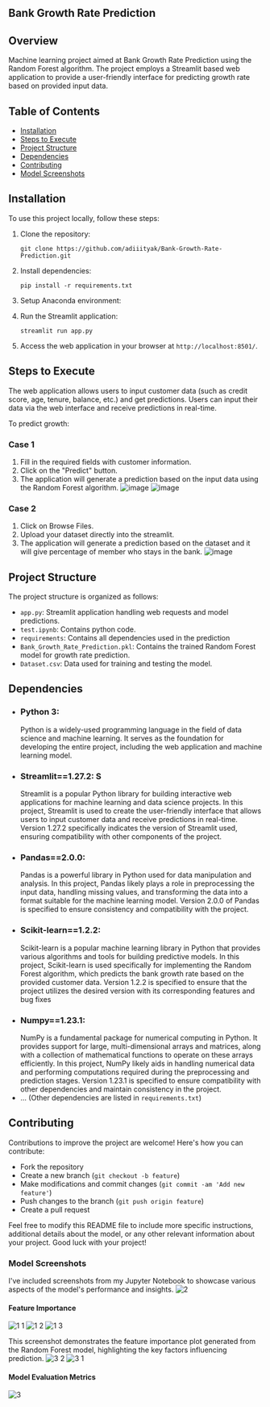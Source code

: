 ## Bank Growth Rate Prediction
## Overview
Machine learning project aimed at Bank Growth Rate Prediction using the Random Forest algorithm. The project employs a Streamlit based web application to provide a user-friendly interface for predicting growth rate based on provided input data.

## Table of Contents
- [Installation](#installation)
- [Steps to Execute](#steps-to-execute)
- [Project Structure](#project-structure)
- [Dependencies](#dependencies)
- [Contributing](#contributing)
- [Model Screenshots](#model-screenshots)

## Installation
To use this project locally, follow these steps:
1. Clone the repository:
   ```
   git clone https://github.com/adiiityak/Bank-Growth-Rate-Prediction.git
   ```
2. Install dependencies:
   ```
   pip install -r requirements.txt
   ```
3. Setup Anaconda environment:

4. Run the Streamlit application:
   ```
   streamlit run app.py
   ```
5. Access the web application in your browser at `http://localhost:8501/`.

## Steps to Execute
The web application allows users to input customer data (such as credit score, age, tenure, balance, etc.) and get predictions. Users can input their data via the web interface and receive predictions in real-time.

To predict growth:
### Case 1
1. Fill in the required fields with customer information.
2. Click on the "Predict" button.
3. The application will generate a prediction based on the input data using the Random Forest algorithm.
![image](https://github.com/adiiityak/Bank-Growth-Rate-Prediction/assets/83272901/b83c93fd-d2c3-49bf-a178-907ead06d0f8)
![image](https://github.com/adiiityak/Bank-Growth-Rate-Prediction/assets/83272901/24d94d52-b83f-4153-92e0-364c31126e69)

### Case 2
1. Click on Browse Files.
2. Upload your dataset directly into the streamlit.
3. The application will generate a prediction based on the dataset and it will give percentage of member who stays in the bank.
![image](https://github.com/adiiityak/Bank-Growth-Rate-Prediction/assets/83272901/48e69f26-29b9-44d5-8ed3-473cf2afa6a1)



## Project Structure
The project structure is organized as follows:
- `app.py`: Streamlit application handling web requests and model predictions.
- `test.ipynb`: Contains python code.
- `requirements`: Contains all dependencies used in the prediction
- `Bank_Growth_Rate_Prediction.pkl`: Contains the trained Random Forest model for growth rate prediction.
- `Dataset.csv`: Data used for training and testing the model.

## Dependencies
- ### Python 3:
  Python is a widely-used programming language in the field of data science and machine learning. It serves as the foundation for developing the entire project, including the web application and machine learning model.
- ### Streamlit==1.27.2: S
  Streamlit is a popular Python library for building interactive web applications for machine learning and data science projects. In this project, Streamlit is used to create the user-friendly interface that allows users to input customer data and receive predictions in real-time. Version 1.27.2 specifically indicates the version of Streamlit used, ensuring compatibility with other components of the project.
- ### Pandas==2.0.0:
  Pandas is a powerful library in Python used for data manipulation and analysis. In this project, Pandas likely plays a role in preprocessing the input data, handling missing values, and transforming the data into a format suitable for the machine learning model. Version 2.0.0 of Pandas is specified to ensure consistency and compatibility with the project.
- ### Scikit-learn==1.2.2:
  Scikit-learn is a popular machine learning library in Python that provides various algorithms and tools for building predictive models. In this project, Scikit-learn is used specifically for implementing the Random Forest algorithm, which predicts the bank growth rate based on the provided customer data. Version 1.2.2 is specified to ensure that the project utilizes the desired version with its corresponding features and bug fixes
- ### Numpy==1.23.1:
  NumPy is a fundamental package for numerical computing in Python. It provides support for large, multi-dimensional arrays and matrices, along with a collection of mathematical functions to operate on these arrays efficiently. In this project, NumPy likely aids in handling numerical data and performing computations required during the preprocessing and prediction stages. Version 1.23.1 is specified to ensure compatibility with other dependencies and maintain consistency in the project.
- ... (Other dependencies are listed in `requirements.txt`)

## Contributing
Contributions to improve the project are welcome! Here's how you can contribute:
- Fork the repository
- Create a new branch (`git checkout -b feature`)
- Make modifications and commit changes (`git commit -am 'Add new feature'`)
- Push changes to the branch (`git push origin feature`)
- Create a pull request

Feel free to modify this README file to include more specific instructions, additional details about the model, or any other relevant information about your project. Good luck with your project!

### Model Screenshots

I've included screenshots from my Jupyter Notebook to showcase various aspects of the model's performance and insights.
![2](https://github.com/adiiityak/Bank-Growth-Rate-Prediction/assets/83272901/60d4875e-398c-48f0-b4b8-d7fe60f88c9b)

#### Feature Importance
![1 1](https://github.com/adiiityak/Bank-Growth-Rate-Prediction/assets/83272901/2e4b12bc-9787-4582-8c0e-3f82831f22d6)
![1 2](https://github.com/adiiityak/Bank-Growth-Rate-Prediction/assets/83272901/715a92c2-f40f-4fb5-91df-c60325d9f05d)
![1 3](https://github.com/adiiityak/Bank-Growth-Rate-Prediction/assets/83272901/68ad0211-db9a-439d-8a05-33e00575c5e4)

This screenshot demonstrates the feature importance plot generated from the Random Forest model, highlighting the key factors influencing prediction.
![3 2](https://github.com/adiiityak/Bank-Growth-Rate-Prediction/assets/83272901/845c072f-0ee3-4b32-89e7-ffe8969bb524)
![3 1](https://github.com/adiiityak/Bank-Growth-Rate-Prediction/assets/83272901/0320f13d-bd51-4225-baf8-a38b68303836)

#### Model Evaluation Metrics
![3](https://github.com/adiiityak/Bank-Growth-Rate-Prediction/assets/83272901/20a9e369-8d8b-4d16-8ea8-97a6a062f902)

